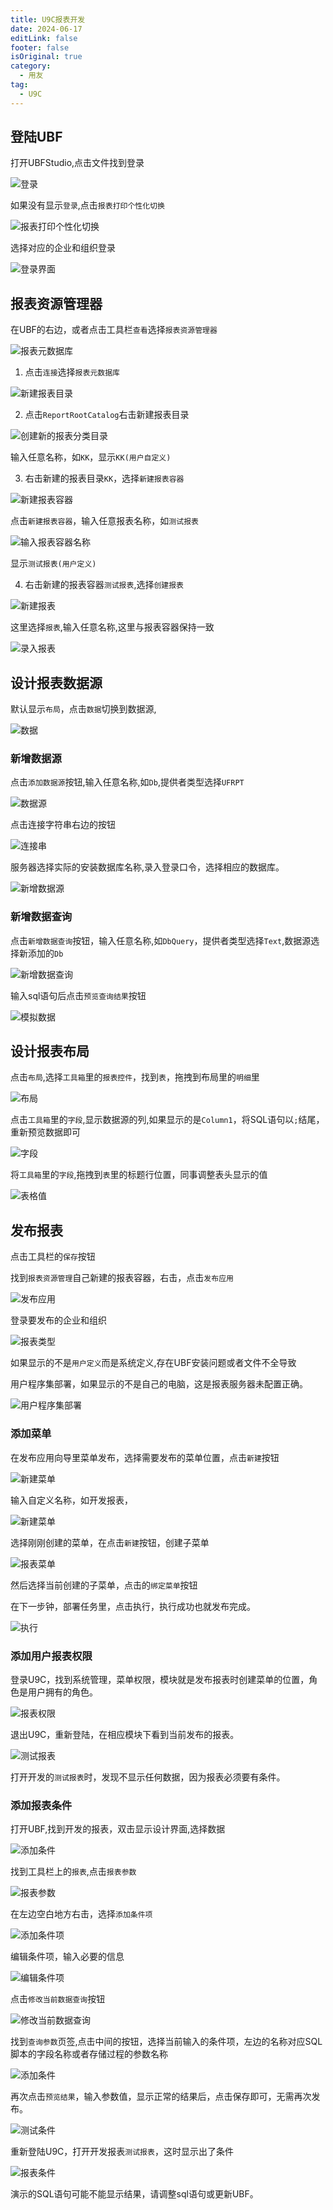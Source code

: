 ```yaml
---
title: U9C报表开发
date: 2024-06-17
editLink: false
footer: false
isOriginal: true
category:
  - 用友
tag:
  - U9C
---
```


## 登陆UBF

打开UBFStudio,点击文件找到登录

![登录](https://nas.ilyl.life:8092/yonyou/u9c/report/report_step1.png)

如果没有显示`登录`,点击`报表打印个性化切换`

![报表打印个性化切换](https://nas.ilyl.life:8092/yonyou/u9c/report/report_step2.png)

选择对应的企业和组织登录

![登录界面](https://nas.ilyl.life:8092/yonyou/u9c/report/report_step3.png)

## 报表资源管理器

在UBF的右边，或者点击工具栏`查看`选择`报表资源管理器`

![报表元数据库](https://nas.ilyl.life:8092/yonyou/u9c/report/report_step4.png)

1. 点击`连接`选择`报表元数据库`

![新建报表目录](https://nas.ilyl.life:8092/yonyou/u9c/report/report_step5.png)

2. 点击`ReportRootCatalog`右击新建报表目录

![创建新的报表分类目录](https://nas.ilyl.life:8092/yonyou/u9c/report/report_step6.png)

输入任意名称，如`KK`，显示`KK(用户自定义)`

3. 右击新建的报表目录`KK`，选择`新建报表容器`

![新建报表容器](https://nas.ilyl.life:8092/yonyou/u9c/report/report_step7.png)

点击`新建报表容器`，输入任意报表名称，如`测试报表`

![输入报表容器名称](https://nas.ilyl.life:8092/yonyou/u9c/report/report_step8.png)

显示`测试报表(用户定义)`

4. 右击新建的报表容器`测试报表`,选择`创建报表`

![新建报表](https://nas.ilyl.life:8092/yonyou/u9c/report/report_step9.png)

这里选择`报表`,输入任意名称,这里与报表容器保持一致

![录入报表](https://nas.ilyl.life:8092/yonyou/u9c/report/report_step10.png)

## 设计报表数据源

默认显示`布局`，点击`数据`切换到数据源,

![数据](https://nas.ilyl.life:8092/yonyou/u9c/report/report_step11.png)

### 新增数据源

点击`添加数据源`按钮,输入任意名称,如`Db`,提供者类型选择`UFRPT`

![数据源](https://nas.ilyl.life:8092/yonyou/u9c/report/report_step12.png)

点击连接字符串右边的按钮

![连接串](https://nas.ilyl.life:8092/yonyou/u9c/report/report_step13.png)

服务器选择实际的安装数据库名称,录入登录口令，选择相应的数据库。

![新增数据源](https://nas.ilyl.life:8092/yonyou/u9c/report/report_step14.png)

### 新增数据查询

点击`新增数据查询`按钮，输入任意名称,如`DbQuery`，提供者类型选择`Text`,数据源选择新添加的`Db`

![新增数据查询](https://nas.ilyl.life:8092/yonyou/u9c/report/report_step15.png)

输入sql语句后点击`预览查询结果`按钮

![模拟数据](https://nas.ilyl.life:8092/yonyou/u9c/report/report_step16.png)

## 设计报表布局

点击`布局`,选择`工具箱`里的`报表控件`，找到`表`，拖拽到布局里的`明细`里

![布局](https://nas.ilyl.life:8092/yonyou/u9c/report/report_step17.png)

点击`工具箱`里的`字段`,显示数据源的列,如果显示的是`Column1`，将SQL语句以`;`结尾，重新预览数据即可

![字段](https://nas.ilyl.life:8092/yonyou/u9c/report/report_step18.png)

将`工具箱`里的`字段`,拖拽到`表`里的标题行位置，同事调整表头显示的值

![表格值](https://nas.ilyl.life:8092/yonyou/u9c/report/report_step19.png)

## 发布报表

点击工具栏的`保存`按钮

找到`报表资源管理`自己新建的报表容器，右击，点击`发布应用`

![发布应用](https://nas.ilyl.life:8092/yonyou/u9c/report/report_step20.png)

登录要发布的企业和组织

![报表类型](https://nas.ilyl.life:8092/yonyou/u9c/report/report_step21.png)

如果显示的不是`用户定义`而是系统定义,存在UBF安装问题或者文件不全导致

用户程序集部署，如果显示的不是自己的电脑，这是报表服务器未配置正确。

![用户程序集部署](https://nas.ilyl.life:8092/yonyou/u9c/report/report_step22.png)

### 添加菜单

在发布应用向导里菜单发布，选择需要发布的菜单位置，点击`新建`按钮

![新建菜单](https://nas.ilyl.life:8092/yonyou/u9c/report/report_step23.png)

输入自定义名称，如开发报表，

![新建菜单](https://nas.ilyl.life:8092/yonyou/u9c/report/report_step24.png)

选择刚刚创建的菜单，在点击`新建`按钮，创建子菜单

![报表菜单](https://nas.ilyl.life:8092/yonyou/u9c/report/report_step25.png)

然后选择当前创建的子菜单，点击的`绑定菜单`按钮

在下一步钟，部署任务里，点击执行，执行成功也就发布完成。

![执行](https://nas.ilyl.life:8092/yonyou/u9c/report/report_step26.png)

### 添加用户报表权限

登录U9C，找到系统管理，菜单权限，模块就是发布报表时创建菜单的位置，角色是用户拥有的角色。

![报表权限](https://nas.ilyl.life:8092/yonyou/u9c/report/report_step27.png)

退出U9C，重新登陆，在相应模块下看到当前发布的报表。

![测试报表](https://nas.ilyl.life:8092/yonyou/u9c/report/report_step28.png)

打开开发的`测试报表`时，发现不显示任何数据，因为报表必须要有条件。

### 添加报表条件

打开UBF,找到开发的报表，双击显示设计界面,选择数据

![添加条件](https://nas.ilyl.life:8092/yonyou/u9c/report/report_step29.png)

找到工具栏上的`报表`,点击`报表参数`

![报表参数](https://nas.ilyl.life:8092/yonyou/u9c/report/report_step30.png)

在左边空白地方右击，选择`添加条件项`

![添加条件项](https://nas.ilyl.life:8092/yonyou/u9c/report/report_step31.png)

编辑条件项，输入必要的信息

![编辑条件项](https://nas.ilyl.life:8092/yonyou/u9c/report/report_step32.png)

点击`修改当前数据查询`按钮

![修改当前数据查询](https://nas.ilyl.life:8092/yonyou/u9c/report/report_step33.png)

找到`查询参数`页签,点击中间的按钮，选择当前输入的条件项，左边的名称对应SQL脚本的字段名称或者存储过程的参数名称

![添加条件](https://nas.ilyl.life:8092/yonyou/u9c/report/report_step34.png)

再次点击`预览结果`，输入参数值，显示正常的结果后，点击保存即可，无需再次发布。

![测试条件](https://nas.ilyl.life:8092/yonyou/u9c/report/report_step35.png)

重新登陆U9C，打开开发报表`测试报表`，这时显示出了条件

![报表条件](https://nas.ilyl.life:8092/yonyou/u9c/report/report_step36.png)

演示的SQL语句可能不能显示结果，请调整sql语句或更新UBF。